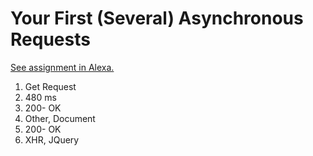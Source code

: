 # Your First (Several) Asynchronous Requests

[See assignment in Alexa.](https://alexa.bitmaker.co/wdi/67/assignments/2055/latest)


1. Get Request
2. 480 ms
3. 200- OK
4. Other, Document
5. 200- OK
6. XHR, JQuery
